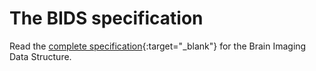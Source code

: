 ---
---

# The BIDS specification

Read the [complete specification](https://bids-specification.readthedocs.io/en/stable/){:target="_blank"} for the Brain Imaging Data Structure.
